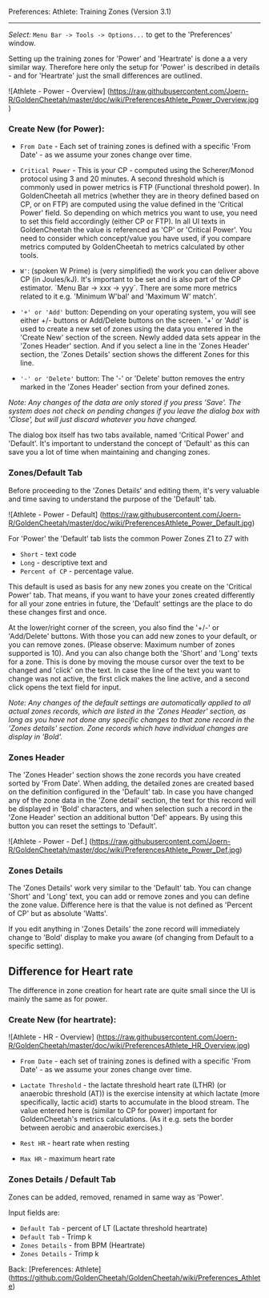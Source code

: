 Preferences: Athlete: Training Zones (Version 3.1)
***

_Select:_ `Menu Bar -> Tools -> Options...` to get to the 'Preferences' window.

Setting up the training zones for 'Power' and 'Heartrate' is done a a very similar way. Therefore here only the setup for 'Power' is described in details - and for 'Heartrate' just the small differences are outlined.

![Athlete - Power - Overview] (https://raw.githubusercontent.com/Joern-R/GoldenCheetah/master/doc/wiki/PreferencesAthlete_Power_Overview.jpg)

### Create New (for Power):

* `From Date` - Each set of training zones is defined with a specific 'From Date' - as we assume your zones change over time. 

* `Critical Power` - This is your CP - computed using the Scherer/Monod protocol using 3 and 20 minutes. A second threshold which is commonly used in power metrics is FTP (Functional threshold power). In GoldenCheetah all metrics (whether they are in theory defined based on CP, or on FTP) are computed using the value defined in the 'Critical Power' field. So depending on which metrics you want to use, you need to set this field accordingly (either CP or FTP). In all UI texts in GoldenCheetah the value is referenced as 'CP' or 'Critical Power'. You need to consider which concept/value you have used, if you compare metrics computed by GoldenCheetah to metrics calculated by other tools.

* `W'`: (spoken W Prime) is (very simplified) the work you can deliver above CP (in Joules/kJ). It's important to be set and is also part of the CP estimator. ´Menu Bar -> xxx -> yyy´. There are some more metrics related to it e.g. 'Minimum W'bal' and 'Maximum W' match'.

* `'+' or 'Add'` button: Depending on your operating system, you will see either +/- buttons or Add/Delete buttons on the screen. '+' or 'Add' is used to create a new set of zones using the data you entered in the 'Create New' section of the screen. Newly added data sets appear in the 'Zones Header' section. And if you select a line in the 'Zones Header' section, the 'Zones Details' section shows the different Zones for this line.

* `'-' or 'Delete'` button: The '-' or 'Delete' button removes the entry marked in the 'Zones Header' section from your defined zones. 

_Note: Any changes of the data are only stored if you press 'Save'. The system does not check on pending changes if you leave the dialog box with 'Close', but will just discard whatever you have changed._

The dialog box itself has two tabs available, named 'Critical Power' and 'Default'. It's important to understand the concept of 'Default' as this can save you a lot of time when maintaining and changing zones.

### Zones/Default Tab

Before proceeding to the 'Zones Details' and editing them, it's very valuable and time saving to understand the purpose of the 'Default' tab.

![Athlete - Power - Default] (https://raw.githubusercontent.com/Joern-R/GoldenCheetah/master/doc/wiki/PreferencesAthlete_Power_Default.jpg)

For 'Power' the 'Default' tab lists the common Power Zones Z1 to Z7 with 
* `Short` - text code
* `Long` - descriptive text and 
* `Percent of CP` - percentage value.

This default is used as basis for any new zones you create on the 'Critical Power' tab. That means, if you want to have your zones created differently for all your zone entries in future, the 'Default' settings are the place to do these changes first and once.

At the lower/right corner of the screen, you also find the '+/-' or 'Add/Delete' buttons. With those you can add new zones to your default, or you can remove zones. (Please observe: Maximum number of zones supported is 10). And you can also change both the 'Short' and 'Long' texts for a zone. This is done by moving the mouse cursor over the text to be changed and 'click' on the text. In case the line of the text you want to change was not active, the first click makes the line active, and a second click opens the text field for input.

_Note: Any changes of the default settings are automatically applied to all actual zones records, which are listed in the 'Zones Header' section, as long as you have not done any specific changes to that zone record in the 'Zones details' section. Zone records which have individual changes are display in 'Bold'._

### Zones Header

The 'Zones Header' section shows the zone records you have created sorted by 'From Date'. When adding, the detailed zones are created based on the definition configured in the 'Default' tab. In case you have changed any of the zone data in the 'Zone detail' section, the text for this record will be displayed in 'Bold' characters, and when selection such a record in the 'Zone Header' section an additional button 'Def' appears. By using this button you can reset the settings to 'Default'. 

![Athlete - Power - Def.] (https://raw.githubusercontent.com/Joern-R/GoldenCheetah/master/doc/wiki/PreferencesAthlete_Power_Def.jpg)


### Zones Details

The 'Zones Details' work very similar to the 'Default' tab. You can change 'Short' and 'Long' text, you can add or remove zones and you can define the zone value. Difference here is that the value is not defined as 'Percent of CP' but as absolute 'Watts'.

If you edit anything in 'Zones Details' the zone record will immediately change to 'Bold' display to make you aware (of changing from Default to a specific setting).

## Difference for Heart rate

The difference in zone creation for heart rate are quite small since the UI is mainly the same as for power. 

### Create New (for heartrate):

![Athlete - HR - Overview] (https://raw.githubusercontent.com/Joern-R/GoldenCheetah/master/doc/wiki/PreferencesAthlete_HR_Overview.jpg)

* `From Date` - each set of training zones is defined with a specific 'From Date' - as we assume your zones change over time. 

* `Lactate Threshold` - the lactate threshold heart rate (LTHR) (or anaerobic threshold (AT)) is the exercise intensity at which lactate (more specifically, lactic acid) starts to accumulate in the blood stream. The value entered here is (similar to CP for power) important for GoldenCheetah's metrics calculations. (As it e.g. sets the border between aerobic and anaerobic exercises.)

* `Rest HR` - heart rate when resting

* `Max HR` - maximum heart rate

### Zones Details / Default Tab

Zones can be added, removed, renamed in same way as 'Power'. 

Input fields are:

* `Default Tab` - percent of LT (Lactate threshold heartrate)
* `Default Tab` - Trimp k
* `Zones Details` - from BPM (Heartrate)
* `Zones Details` - Trimp k

Back: [Preferences: Athlete] (https://github.com/GoldenCheetah/GoldenCheetah/wiki/Preferences_Athlete)



 